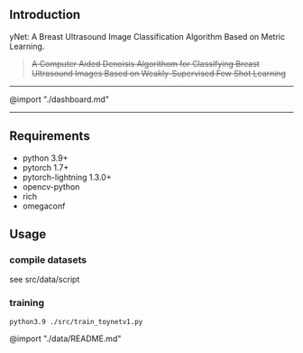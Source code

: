 ## Introduction

yNet: A Breast Ultrasound Image Classification Algorithm Based on Metric Learning.
> ~~A Computer Aided Denoisis Algorithom for Classifying Breast Ultrasound Images Based on Weakly-Supervised Few Shot Learning~~

---
@import "./dashboard.md"

---

## Requirements

- python 3.9+
- pytorch 1.7+
- pytorch-lightning 1.3.0+
- opencv-python
- rich
- omegaconf

## Usage

### compile datasets

see src/data/script

### training

~~~ shell
python3.9 ./src/train_toynetv1.py
~~~

@import "./data/README.md"
